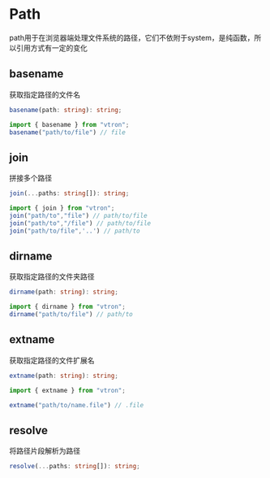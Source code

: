 # Path

path用于在浏览器端处理文件系统的路径，它们不依附于system，是纯函数，所以引用方式有一定的变化

## basename

获取指定路径的文件名

```typescript
basename(path: string): string;

import { basename } from "vtron";
basename("path/to/file") // file
```

## join

拼接多个路径

```typescript
join(...paths: string[]): string;

import { join } from "vtron";
join("path/to","file") // path/to/file
join("path/to","/file") // path/to/file
join("path/to/file",'..') // path/to
```

## dirname

获取指定路径的文件夹路径

```typescript
dirname(path: string): string;

import { dirname } from "vtron";
dirname("path/to/file") // path/to
```

## extname

获取指定路径的文件扩展名

```typescript
extname(path: string): string;

import { extname } from "vtron";

extname("path/to/name.file") // .file
```

## resolve

将路径片段解析为路径

```typescript
resolve(...paths: string[]): string;
```
